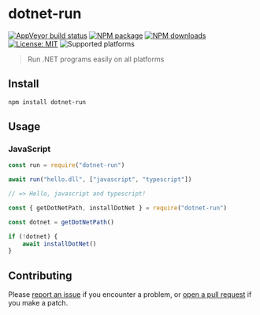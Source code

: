 # dotnet-run

[![AppVeyor build status](https://img.shields.io/appveyor/ci/mortend/dotnet-run/master.svg?logo=appveyor&logoColor=silver&style=flat-square)](https://ci.appveyor.com/project/mortend/dotnet-run/branch/master)
[![NPM package](https://img.shields.io/npm/v/dotnet-run.svg?style=flat-square)](https://www.npmjs.com/package/dotnet-run)
[![NPM downloads](https://img.shields.io/npm/dt/dotnet-run?color=blue&style=flat-square)](https://www.npmjs.com/package/dotnet-run)
[![License: MIT](https://img.shields.io/github/license/mortend/dotnet-run.svg?style=flat-square)](LICENSE)
![Supported platforms](https://img.shields.io/badge/os-Linux%20%7C%20macOS%20%7C%20Windows-7F5AB6?style=flat-square)

> Run .NET programs easily on all platforms

## Install

```sh
npm install dotnet-run
```

## Usage

### JavaScript

```js
const run = require("dotnet-run")

await run("hello.dll", ["javascript", "typescript"])

// => Hello, javascript and typescript!
```

```js
const { getDotNetPath, installDotNet } = require("dotnet-run")

const dotnet = getDotNetPath()

if (!dotnet) {
    await installDotNet()
}
```

## Contributing

Please [report an issue](https://github.com/mortend/dotnet-run/issues) if you encounter a problem, or [open a pull request](https://github.com/mortend/dotnet-run/pulls) if you make a patch.

